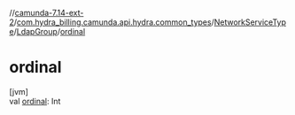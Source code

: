 //[camunda-7.14-ext-2](../../../../index.md)/[com.hydra_billing.camunda.api.hydra.common_types](../../index.md)/[NetworkServiceType](../index.md)/[LdapGroup](index.md)/[ordinal](ordinal.md)

# ordinal

[jvm]\
val [ordinal](ordinal.md): Int
